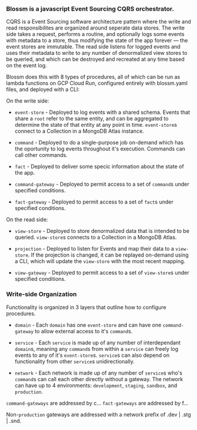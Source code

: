 ### Blossm is a javascript Event Sourcing CQRS orchestrator. 

CQRS is a Event Sourcing software architecture pattern where the write and read responsibilites are organized around seperate data stores. 
The write side takes a request, performs a routine, and optionally logs some events with metadata to a store, thus modifying the state of the app forever — the event stores are immutable. 
The read side listens for logged events and uses their metadata to write to any number of denormalized view stores to be queried, and which can be destroyed and recreated at any time based on the event log. 

Blossm does this with 8 types of procedures, all of which can be run as lambda functions on GCP Cloud Run, configured entirely with blossm.yaml files, and deployed with a CLI:

On the write side:

* `event-store` - Deployed to log events with a shared schema. Events that share a `root` refer to the same entity, and can be aggregated to determine the state of that entity at any point in time. `event-store`s connect to a Collection in a MongoDB Atlas instance. 

* `command` - Deployed to do a single-purpose job on-demand which has the oportunity to log events throughout it's execution. Commands can call other commands.

* `fact` - Deployed to deliver some specic information about the state of the app.

* `command-gateway` - Deployed to permit access to a set of `command`s under specified conditions.

* `fact-gateway` - Deployed to permit access to a set of `fact`s under specified conditions.


On the read side:

* `view-store` - Deployed to store denormalized data that is intended to be queried. `view-store`s connects to a Collection in a MongoDB Atlas.

* `projection` - Deployed to listen for Events and map their data to a `view-store`. If the projection is changed, it can be replayed on-demand using a CLI, which will update the `view-store` with the most recent mapping.

* `view-gateway` - Deployed to permit access to a set of `view-store`s under specified conditions.


### Write-side Organization

Functionality is organized in 3 layers that outline how to configure procedures.

* `domain` - Each `domain` has one `event-store` and can have one `command-gateway` to allow external access to it's `command`s.

* `service` - Each `service` is made up of any number of interdependant `domain`s, meaning any `command`s from within a `service` can freely log events to any of it's `event-store`s. `service`s can also depend on functionality from other `service`s unidirectionally.

* `network` - Each network is made up of any number of `service`s who's `command`s can call each other directly without a gateway. The network can have up to 4 environments: `development`, `staging`, `sandbox`, and `production`.

`command-gateways` are addressed by c.<domain>.<service>.<network>
`fact-gateways` are addressed by f.<domain>.<service>.<network>

Non-`production` gateways are addressed with a network prefix of .dev | .stg | .snd.
